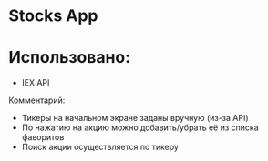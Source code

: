 # Stocks App

# Использовано:
- IEX API

Комментарий: 
- Тикеры на начальном экране заданы вручную (из-за API)
- По нажатию на акцию можно добавить/убрать её из списка фаворитов
- Поиск акции осуществляется по тикеру
